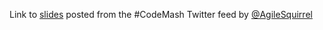Link to [slides](http://www.slideshare.net/mgbarcomb/rounding-out-quality-through-exploration) posted from the #CodeMash Twitter feed by [@AgileSquirrel](http://twitter.com/@AgileSquirrel)
